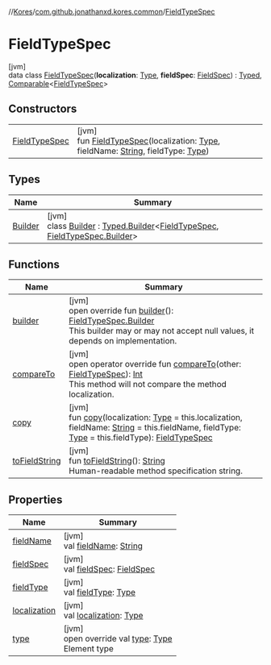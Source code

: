 //[Kores](../../../index.md)/[com.github.jonathanxd.kores.common](../index.md)/[FieldTypeSpec](index.md)

# FieldTypeSpec

[jvm]\
data class [FieldTypeSpec](index.md)(**localization**: [Type](https://docs.oracle.com/javase/8/docs/api/java/lang/reflect/Type.html), **fieldSpec**: [FieldSpec](../-field-spec/index.md)) : [Typed](../../com.github.jonathanxd.kores.base/-typed/index.md), [Comparable](https://kotlinlang.org/api/latest/jvm/stdlib/kotlin/-comparable/index.html)<[FieldTypeSpec](index.md)>

## Constructors

| | |
|---|---|
| [FieldTypeSpec](-field-type-spec.md) | [jvm]<br>fun [FieldTypeSpec](-field-type-spec.md)(localization: [Type](https://docs.oracle.com/javase/8/docs/api/java/lang/reflect/Type.html), fieldName: [String](https://kotlinlang.org/api/latest/jvm/stdlib/kotlin/-string/index.html), fieldType: [Type](https://docs.oracle.com/javase/8/docs/api/java/lang/reflect/Type.html)) |

## Types

| Name | Summary |
|---|---|
| [Builder](-builder/index.md) | [jvm]<br>class [Builder](-builder/index.md) : [Typed.Builder](../../com.github.jonathanxd.kores.base/-typed/-builder/index.md)<[FieldTypeSpec](index.md), [FieldTypeSpec.Builder](-builder/index.md)> |

## Functions

| Name | Summary |
|---|---|
| [builder](builder.md) | [jvm]<br>open override fun [builder](builder.md)(): [FieldTypeSpec.Builder](-builder/index.md)<br>This builder may or may not accept null values, it depends on implementation. |
| [compareTo](compare-to.md) | [jvm]<br>open operator override fun [compareTo](compare-to.md)(other: [FieldTypeSpec](index.md)): [Int](https://kotlinlang.org/api/latest/jvm/stdlib/kotlin/-int/index.html)<br>This method will not compare the method localization. |
| [copy](copy.md) | [jvm]<br>fun [copy](copy.md)(localization: [Type](https://docs.oracle.com/javase/8/docs/api/java/lang/reflect/Type.html) = this.localization, fieldName: [String](https://kotlinlang.org/api/latest/jvm/stdlib/kotlin/-string/index.html) = this.fieldName, fieldType: [Type](https://docs.oracle.com/javase/8/docs/api/java/lang/reflect/Type.html) = this.fieldType): [FieldTypeSpec](index.md) |
| [toFieldString](to-field-string.md) | [jvm]<br>fun [toFieldString](to-field-string.md)(): [String](https://kotlinlang.org/api/latest/jvm/stdlib/kotlin/-string/index.html)<br>Human-readable method specification string. |

## Properties

| Name | Summary |
|---|---|
| [fieldName](field-name.md) | [jvm]<br>val [fieldName](field-name.md): [String](https://kotlinlang.org/api/latest/jvm/stdlib/kotlin/-string/index.html) |
| [fieldSpec](field-spec.md) | [jvm]<br>val [fieldSpec](field-spec.md): [FieldSpec](../-field-spec/index.md) |
| [fieldType](field-type.md) | [jvm]<br>val [fieldType](field-type.md): [Type](https://docs.oracle.com/javase/8/docs/api/java/lang/reflect/Type.html) |
| [localization](localization.md) | [jvm]<br>val [localization](localization.md): [Type](https://docs.oracle.com/javase/8/docs/api/java/lang/reflect/Type.html) |
| [type](type.md) | [jvm]<br>open override val [type](type.md): [Type](https://docs.oracle.com/javase/8/docs/api/java/lang/reflect/Type.html)<br>Element type |
